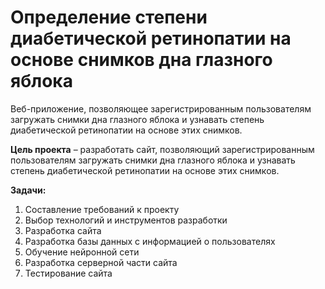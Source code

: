 # Определение степени диабетической ретинопатии на основе снимков дна глазного яблока

Веб-приложение, позволяющее зарегистрированным пользователям загружать снимки дна глазного яблока и узнавать степень диабетической ретинопатии на основе этих снимков.

**Цель проекта** – разработать сайт, позволяющий зарегистрированным пользователям загружать снимки дна глазного яблока и узнавать степень диабетической ретинопатии на основе этих снимков.

**Задачи:**
1. Составление требований к проекту
2. Выбор технологий и инструментов разработки
3. Разработка сайта
4. Разработка базы данных с информацией о пользователях
5. Обучение нейронной сети
6. Разработка серверной части сайта
7. Тестирование сайта



